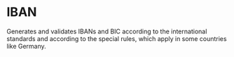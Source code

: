 IBAN
====

Generates and validates IBANs and BIC according to the international standards and according to the special rules, which apply in some countries like Germany.

